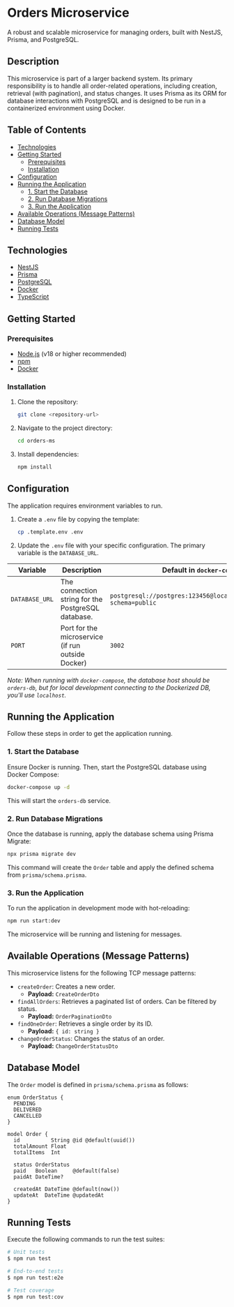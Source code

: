 # Orders Microservice

A robust and scalable microservice for managing orders, built with NestJS, Prisma, and PostgreSQL.

## Description

This microservice is part of a larger backend system. Its primary responsibility is to handle all order-related operations, including creation, retrieval (with pagination), and status changes. It uses Prisma as its ORM for database interactions with PostgreSQL and is designed to be run in a containerized environment using Docker.

## Table of Contents

- [Technologies](#technologies)
- [Getting Started](#getting-started)
  - [Prerequisites](#prerequisites)
  - [Installation](#installation)
- [Configuration](#configuration)
- [Running the Application](#running-the-application)
  - [1. Start the Database](#1-start-the-database)
  - [2. Run Database Migrations](#2-run-database-migrations)
  - [3. Run the Application](#3-run-the-application)
- [Available Operations (Message Patterns)](#available-operations-message-patterns)
- [Database Model](#database-model)
- [Running Tests](#running-tests)

## Technologies

- [NestJS](https://nestjs.com/)
- [Prisma](https://www.prisma.io/)
- [PostgreSQL](https://www.postgresql.org/)
- [Docker](https://www.docker.com/)
- [TypeScript](https://www.typescriptlang.org/)

## Getting Started

### Prerequisites

- [Node.js](https://nodejs.org/en/) (v18 or higher recommended)
- [npm](https://www.npmjs.com/)
- [Docker](https://www.docker.com/get-started)

### Installation

1.  Clone the repository:
    ```bash
    git clone <repository-url>
    ```
2.  Navigate to the project directory:
    ```bash
    cd orders-ms
    ```
3.  Install dependencies:
    ```bash
    npm install
    ```

## Configuration

The application requires environment variables to run.

1.  Create a `.env` file by copying the template:
    ```bash
    cp .template.env .env
    ```
2.  Update the `.env` file with your specific configuration. The primary variable is the `DATABASE_URL`.

| Variable       | Description                                           | Default in `docker-compose`                                         |
| -------------- | ----------------------------------------------------- | ------------------------------------------------------------------- |
| `DATABASE_URL` | The connection string for the PostgreSQL database.    | `postgresql://postgres:123456@localhost:5432/ordersdb?schema=public` |
| `PORT`         | Port for the microservice (if run outside Docker)     | `3002`                                                              |

*Note: When running with `docker-compose`, the database host should be `orders-db`, but for local development connecting to the Dockerized DB, you'll use `localhost`.*

## Running the Application

Follow these steps in order to get the application running.

### 1. Start the Database

Ensure Docker is running. Then, start the PostgreSQL database using Docker Compose:
```bash
docker-compose up -d
```
This will start the `orders-db` service.

### 2. Run Database Migrations

Once the database is running, apply the database schema using Prisma Migrate:
```bash
npx prisma migrate dev
```
This command will create the `Order` table and apply the defined schema from `prisma/schema.prisma`.

### 3. Run the Application

To run the application in development mode with hot-reloading:

```bash
npm run start:dev
```
The microservice will be running and listening for messages.

## Available Operations (Message Patterns)

This microservice listens for the following TCP message patterns:

-   `createOrder`: Creates a new order.
    -   **Payload:** `CreateOrderDto`
-   `findAllOrders`: Retrieves a paginated list of orders. Can be filtered by status.
    -   **Payload:** `OrderPaginationDto`
-   `findOneOrder`: Retrieves a single order by its ID.
    -   **Payload:** `{ id: string }`
-   `changeOrderStatus`: Changes the status of an order.
    -   **Payload:** `ChangeOrderStatusDto`

## Database Model

The `Order` model is defined in `prisma/schema.prisma` as follows:

```prisma
enum OrderStatus {
  PENDING
  DELIVERED
  CANCELLED
}

model Order {
  id          String @id @default(uuid())
  totalAmount Float
  totalItems  Int

  status OrderStatus
  paid   Boolean     @default(false)
  paidAt DateTime?

  createdAt DateTime @default(now())
  updateAt  DateTime @updatedAt
}
```

## Running Tests

Execute the following commands to run the test suites:

```bash
# Unit tests
$ npm run test

# End-to-end tests
$ npm run test:e2e

# Test coverage
$ npm run test:cov
```
